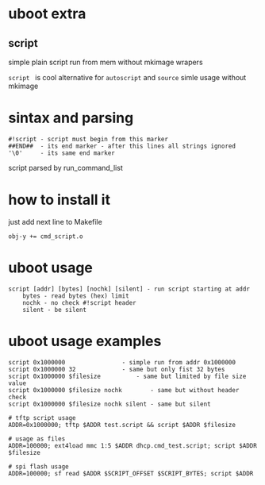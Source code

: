 # uboot extra

## script 

simple plain script run from mem without mkimage wrapers

`script ` is cool alternative for `autoscript` and `source`
simle usage without mkimage 

# sintax and parsing

```
#!script - script must begin from this marker
##END##  - its end marker - after this lines all strings ignored
'\0'     - its same end marker
```

script parsed by run_command_list

# how to install it 

just add next line to Makefile

    obj-y += cmd_script.o

# uboot usage

    script [addr] [bytes] [nochk] [silent] - run script starting at addr
	    bytes - read bytes (hex) limit
	    nochk - no check #!script header
	    silent - be silent

# uboot usage  examples

    script 0x1000000				- simple run from addr 0x1000000
    script 0x1000000 32 			- same but only fist 32 bytes
    script 0x1000000 $filesize 			- same but limited by file size value 
    script 0x1000000 $filesize nochk 		- same but without header check
    script 0x1000000 $filesize nochk silent	- same but silent

    # tftp script usage
    ADDR=0x1000000; tftp $ADDR test.script && script $ADDR $filesize 

    # usage as files
    ADDR=100000; ext4load mmc 1:5 $ADDR dhcp.cmd_test.script; script $ADDR $filesize

    # spi flash usage
    ADDR=100000; sf read $ADDR $SCRIPT_OFFSET $SCRIPT_BYTES; script $ADDR
